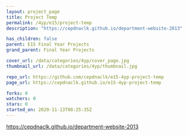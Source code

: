 ```yaml
---
layout: project_page
title: Project Temp
permalink: /4yp/e15/project-temp
description: "https://cepdnaclk.github.io/department-website-2013"

has_children: false
parent: E15 Final Year Projects
grand_parent: Final Year Projects

cover_url: /data/categories/4yp/cover_page.jpg
thumbnail_url: /data/categories/4yp/thumbnail.jpg

repo_url: https://github.com/cepdnaclk/e15-4yp-project-temp
page_url: https://cepdnaclk.github.io/e15-4yp-project-temp

forks: 0
watchers: 0
stars: 0
started_on: 2020-11-13T08:25:35Z
---
```

https://cepdnaclk.github.io/department-website-2013

